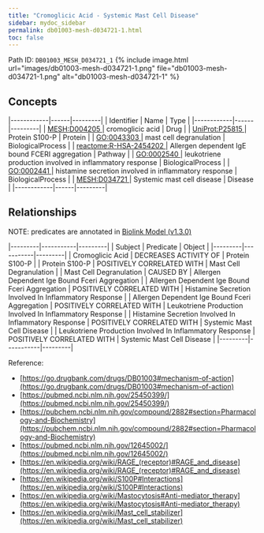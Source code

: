 ```yaml
---
title: "Cromoglicic Acid - Systemic Mast Cell Disease"
sidebar: mydoc_sidebar
permalink: db01003-mesh-d034721-1.html
toc: false 
---
```



Path ID: `DB01003_MESH_D034721_1`
{% include image.html url="images/db01003-mesh-d034721-1.png" file="db01003-mesh-d034721-1.png" alt="db01003-mesh-d034721-1" %}

## Concepts

|------------|------|---------|
| Identifier | Name | Type    |
|------------|------|---------|
| <a href="https://identifiers.org/MESH:D004205">MESH:D004205 </a> | cromoglicic acid | Drug |
| <a href="https://identifiers.org/UniProt:P25815">UniProt:P25815 </a> | Protein S100-P | Protein |
| <a href="https://identifiers.org/GO:0043303">GO:0043303 </a> | mast cell degranulation | BiologicalProcess |
| <a href="https://identifiers.org/reactome:R-HSA-2454202">reactome:R-HSA-2454202 </a> | Allergen dependent IgE bound FCERI aggregation | Pathway |
| <a href="https://identifiers.org/GO:0002540">GO:0002540 </a> | leukotriene production involved in inflammatory response | BiologicalProcess |
| <a href="https://identifiers.org/GO:0002441">GO:0002441 </a> | histamine secretion involved in inflammatory response | BiologicalProcess |
| <a href="https://identifiers.org/MESH:D034721">MESH:D034721 </a> | Systemic mast cell disease | Disease |
|------------|------|---------|

## Relationships


NOTE: predicates are annotated in <a href="https://github.com/biolink/biolink-model/releases/tag/v1.3.0">Biolink Model (v1.3.0)</a>

|---------|-----------|---------|
| Subject | Predicate | Object  |
|---------|-----------|---------|
| Cromoglicic Acid | DECREASES ACTIVITY OF | Protein S100-P |
| Protein S100-P | POSITIVELY CORRELATED WITH | Mast Cell Degranulation |
| Mast Cell Degranulation | CAUSED BY | Allergen Dependent Ige Bound Fceri Aggregation |
| Allergen Dependent Ige Bound Fceri Aggregation | POSITIVELY CORRELATED WITH | Histamine Secretion Involved In Inflammatory Response |
| Allergen Dependent Ige Bound Fceri Aggregation | POSITIVELY CORRELATED WITH | Leukotriene Production Involved In Inflammatory Response |
| Histamine Secretion Involved In Inflammatory Response | POSITIVELY CORRELATED WITH | Systemic Mast Cell Disease |
| Leukotriene Production Involved In Inflammatory Response | POSITIVELY CORRELATED WITH | Systemic Mast Cell Disease |
|---------|-----------|---------|

Reference: 
  - [https://go.drugbank.com/drugs/DB01003#mechanism-of-action](https://go.drugbank.com/drugs/DB01003#mechanism-of-action)
  - [https://pubmed.ncbi.nlm.nih.gov/25450399/](https://pubmed.ncbi.nlm.nih.gov/25450399/)
  - [https://pubchem.ncbi.nlm.nih.gov/compound/2882#section=Pharmacology-and-Biochemistry](https://pubchem.ncbi.nlm.nih.gov/compound/2882#section=Pharmacology-and-Biochemistry)
  - [https://pubmed.ncbi.nlm.nih.gov/12645002/](https://pubmed.ncbi.nlm.nih.gov/12645002/)
  - [https://en.wikipedia.org/wiki/RAGE_(receptor)#RAGE_and_disease](https://en.wikipedia.org/wiki/RAGE_(receptor)#RAGE_and_disease)
  - [https://en.wikipedia.org/wiki/S100P#Interactions](https://en.wikipedia.org/wiki/S100P#Interactions)
  - [https://en.wikipedia.org/wiki/Mastocytosis#Anti-mediator_therapy](https://en.wikipedia.org/wiki/Mastocytosis#Anti-mediator_therapy)
  - [https://en.wikipedia.org/wiki/Mast_cell_stabilizer](https://en.wikipedia.org/wiki/Mast_cell_stabilizer)
